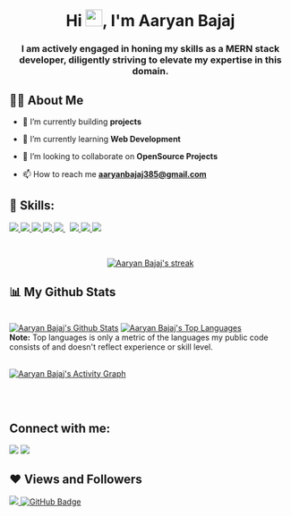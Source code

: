 <!-- 
<a href="#"><img width="100%" height="auto" src="https://i.imgur.com/iXuL1HG.png" height="175px"/></a>
 -->

<h1 align="center">Hi <img src="https://raw.githubusercontent.com/MartinHeinz/MartinHeinz/master/wave.gif" width="30px">, I'm Aaryan Bajaj</h1>
<h3 align="center">I am actively engaged in honing my skills as a MERN stack developer, diligently striving to elevate my expertise in this domain. </h3>


## 🙋‍♂️ About Me

- 🔭 I’m currently building **projects**

- 🌱 I’m currently learning **Web Development**

- 👯 I’m looking to collaborate on **OpenSource Projects**

<!-- - 👨‍💻 All of my projects are available at **[My Portfolio](https://subhamraoniar.com)** -->

- 📫 How to reach me **aaryanbajaj385@gmail.com**

<!-- - ⚡ Fun fact **I play games and go to the GYM very often.** -->

## 🚀 Skills:

<!-- https://icons8.com/ for icons-->
<p align="left"> 
    <a href="https://www.w3.org/html/" target="_blank"> <img src="https://img.icons8.com/color/48/000000/html-5.png"/> </a> 
    <a href="https://www.w3schools.com/css/" target="_blank"> <img src="https://img.icons8.com/color/48/000000/css3.png"/> </a> 
    <a href="https://developer.mozilla.org/en-US/docs/Web/JavaScript" target="_blank"> <img src="https://img.icons8.com/color/48/000000/javascript.png"/> </a> 
    <a href="https://getbootstrap.com" target="_blank"> <img src="https://img.icons8.com/color/48/000000/bootstrap.png"/> </a> 
    <a style="padding-right:8px;" href="https://nodejs.org" target="_blank"> <img src="https://img.icons8.com/color/48/000000/nodejs.png"/> </a> 
    <a href="https://reactjs.org/" target="_blank"> <img src="https://img.icons8.com/color/48/000000/react-native.png"/> </a>
    <a href="https://www.python.org" target="_blank"> <img src="https://img.icons8.com/color/48/000000/python.png"/> </a> 
    <a style="padding-right:8px;" href="https://www.mysql.com/" target="_blank"> <img src="https://img.icons8.com/fluent/50/000000/mysql-logo.png"/> </a>
</p>

<!-- [![React Badge](https://img.shields.io/badge/-React-61DBFB?style=for-the-badge&labelColor=black&logo=react&logoColor=61DBFB)](#)  [![Javascript Badge](https://img.shields.io/badge/-Javascript-F0DB4F?style=for-the-badge&labelColor=black&logo=javascript&logoColor=F0DB4F)](#) [![Typescript Badge](https://img.shields.io/badge/-Typescript-007acc?style=for-the-badge&labelColor=black&logo=typescript&logoColor=007acc)](#) [![Nodejs Badge](https://img.shields.io/badge/-Nodejs-3C873A?style=for-the-badge&labelColor=black&logo=node.js&logoColor=3C873A)](#) [![GraphQL Badge](https://img.shields.io/badge/-GraphQl-e535ab?style=for-the-badge&labelColor=black&logo=node.js&logoColor=e535ab)](#) -->
<br/>

<p align="center">
    <a href="https://github.com/aaryan182/github-readme-streak-stats">
        <img title="🔥 Get streak stats for your profile at git.io/streak-stats" alt="Aaryan Bajaj's streak" src="https://github-readme-streak-stats.herokuapp.com/?user=aaryan182&theme=black-ice&hide_border=true&stroke=0000&background=060A0CD0"/>
    </a>
</p>

## 📊 My Github Stats

  <br/>
    <a href="https://github.com/aaryan182/github-readme-stats"><img alt="Aaryan Bajaj's Github Stats" src="https://github-readme-stats.vercel.app/api?username=aaryan182&show_icons=true&count_private=true&theme=react&hide_border=true&bg_color=0D1117" /></a>
  <a href="https://github.com/aaryan182/github-readme-stats"><img alt="Aaryan Bajaj's Top Languages" src="https://github-readme-stats.vercel.app/api/top-langs/?username=aaryan182&langs_count=8&count_private=true&layout=compact&theme=react&hide_border=true&bg_color=0D1117" /></a>
  <br/>
  <b>Note:</b> Top languages is only a metric of the languages my public code consists of and doesn't reflect experience or skill level.


<br/>
<br/>

<a href="https://github.com/aaryan182/github-readme-activity-graph"><img alt="Aaryan Bajaj's Activity Graph" src="https://activity-graph.herokuapp.com/graph?username=aaryan182&bg_color=0D1117&color=5BCDEC&line=5BCDEC&point=FFFFFF&hide_border=true" /></a>

<br/>
<br/>

## Connect with me:
<p align="left">

<a href = "https://www.linkedin.com/in/aaryan-bajaj-b388ab205/"><img src="https://img.icons8.com/fluent/48/000000/linkedin.png"/></a>
<a href = "https://twitter.com/AaryanBajaj18"><img src="https://img.icons8.com/fluent/48/000000/twitter.png"/></a>
</p>

## ❤ Views and Followers
<a href="https://github.com/Meghna-DAS/github-profile-views-counter">
    <img src="https://komarev.com/ghpvc/?username=aaryan182">
</a>
<a href="https://github.com/aaryan182?tab=followers"><img src="https://img.shields.io/github/followers/aaryan182?label=Followers&style=social" alt="GitHub Badge"></a>
